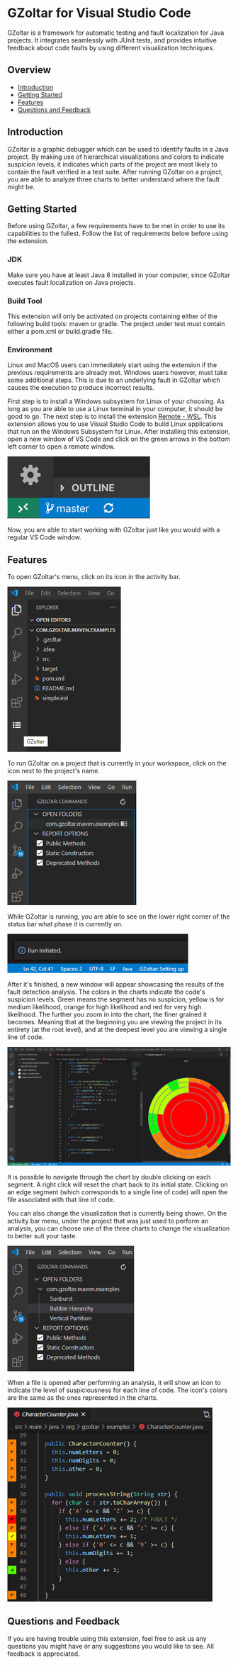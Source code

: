 # GZoltar for Visual Studio Code

GZoltar is a framework for automatic testing and fault localization for Java projects. It integrates seamlessly with JUnit tests, and provides intuitive feedback about code faults by using different visualization techniques.

## Overview

* [Introduction](#introduction)
* [Getting Started](#getting-started)
* [Features](#features)
* [Questions and Feedback](#questions-and-feedback)

## Introduction

GZoltar is a graphic debugger which can be used to identify faults in a Java project. By making use of hierarchical visualizations and colors to indicate suspicion levels, it indicates which parts of the project are most likely to contain the fault verified in a test suite. After running GZoltar on a project, you are able to analyze three charts to better understand where the fault might be.

## Getting Started

Before using GZoltar, a few requirements have to be met in order to use its capabilities to the fullest. Follow the list of requirements below before using the extension.

### JDK

Make sure you have at least Java 8 installed in your computer, since GZoltar executes fault localization on Java projects.

### Build Tool

This extension will only be activated on projects containing either of the following build tools: maven or gradle. The project under test must contain either a pom.xml or build.gradle file.

### Environment

Linux and MacOS users can immediately start using the extension if the previous requirements are already met. Windows users however, must take some additional steps. This is due to an underlying fault in GZoltar which causes the execution to produce incorrect results.

First step is to install a Windows subsystem for Linux of your choosing. As long as you are able to use a Linux terminal in your computer, it should be good to go. The next step is to install the extension [Remote - WSL](https://marketplace.visualstudio.com/items?itemName=ms-vscode-remote.remote-wsl). This extension allows you to use Visual Studio Code to build Linux applications that run on the Windows Subsystem for Linux. After installing this extension, open a new window of VS Code and click on the green arrows in the bottom left corner to open a remote window.

![Remote Dev Status Bar](resources/docs/remote-dev-status-bar.png)

Now, you are able to start working with GZoltar just like you would with a regular VS Code window.

## Features

To open GZoltar's menu, click on its icon in the activity bar.

![GZoltar Activity Bar](resources/docs/barui.png)

To run GZoltar on a project that is currently in your workspace, click on the icon next to the project's name.

![GZoltar Commands](resources/docs/gcmds.png)

While GZoltar is running, you are able to see on the lower right corner of the status bar what phase it is currently on.

![GZoltar Status Bar](resources/docs/statusbar.png)

After it's finished, a new window will appear showcasing the results of the fault detection analysis. The colors in the charts indicate the code's suspicion levels. Green means the segment has no suspicion, yellow is for medium likelihood, orange for high likelihood and red for very high likelihood. The further you zoom in into the chart, the finer grained it becomes. Meaning that at the beginning you are viewing the project in its entirety (at the root level), and at the deepest level you are viewing a single line of code.

![GZoltar Results](resources/docs/result.png)

It is possible to navigate through the chart by double clicking on each segment. A right click will reset the chart back to its initial state. Clicking on an edge segment (which corresponds to a single line of code) will open the file associated with that line of code.

You can also change the visualization that is currently being shown. On the activity bar menu, under the project that was just used to perform an analysis, you can choose one of the three charts to change the visualization to better suit your taste.

![GZoltar Options](resources/docs/options.png)

When a file is opened after performing an analysis, it will show an icon to indicate the level of suspiciousness for each line of code. The icon's colors are the same as the ones represented in the charts.

![GZoltar Open File](resources/docs/openfile.png)

## Questions and Feedback

If you are having trouble using this extension, feel free to ask us any questions you might have or any suggestions you would like to see. All feedback is appreciated.